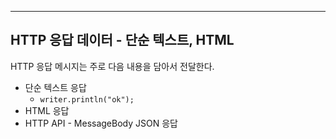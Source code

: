 ***
## HTTP 응답 데이터 - 단순 텍스트, HTML
HTTP 응답 메시지는 주로 다음 내용을 담아서 전달한다.

* 단순 텍스트 응답
  * ` writer.println("ok"); `
* HTML 응답
* HTTP API - MessageBody JSON 응답

  
